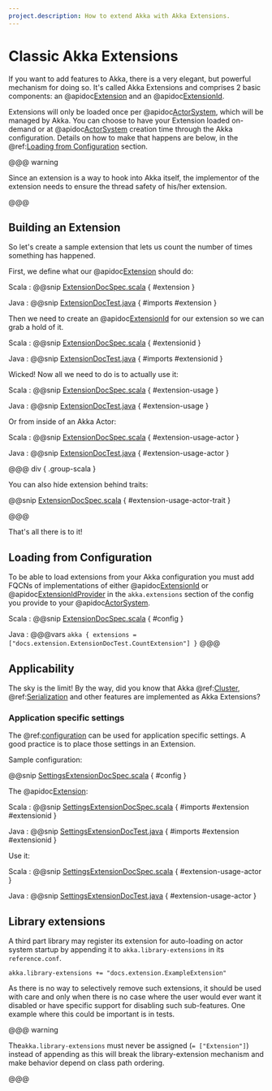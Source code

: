 ```yaml
---
project.description: How to extend Akka with Akka Extensions.
---
```

# Classic Akka Extensions

If you want to add features to Akka, there is a very elegant, but powerful mechanism for doing so.
It's called Akka Extensions and comprises 2 basic components: an @apidoc[Extension](actor.Extension) and an @apidoc[ExtensionId](actor.ExtensionId).

Extensions will only be loaded once per @apidoc[ActorSystem](actor.ActorSystem), which will be managed by Akka.
You can choose to have your Extension loaded on-demand or at @apidoc[ActorSystem](actor.ActorSystem) creation time through the Akka configuration.
Details on how to make that happens are below, in the @ref:[Loading from Configuration](extending-akka.md#loading) section.

@@@ warning

Since an extension is a way to hook into Akka itself, the implementor of the extension needs to
ensure the thread safety of his/her extension.

@@@

## Building an Extension

So let's create a sample extension that lets us count the number of times something has happened.

First, we define what our @apidoc[Extension](actor.Extension) should do:

Scala
:  @@snip [ExtensionDocSpec.scala](/akka-docs/src/test/scala/docs/extension/ExtensionDocSpec.scala) { #extension }

Java
:  @@snip [ExtensionDocTest.java](/akka-docs/src/test/java/jdocs/extension/ExtensionDocTest.java) { #imports #extension }

Then we need to create an @apidoc[ExtensionId](actor.ExtensionId) for our extension so we can grab a hold of it.

Scala
:  @@snip [ExtensionDocSpec.scala](/akka-docs/src/test/scala/docs/extension/ExtensionDocSpec.scala) { #extensionid }

Java
:  @@snip [ExtensionDocTest.java](/akka-docs/src/test/java/jdocs/extension/ExtensionDocTest.java) { #imports #extensionid }

Wicked! Now all we need to do is to actually use it:

Scala
:  @@snip [ExtensionDocSpec.scala](/akka-docs/src/test/scala/docs/extension/ExtensionDocSpec.scala) { #extension-usage }

Java
:  @@snip [ExtensionDocTest.java](/akka-docs/src/test/java/jdocs/extension/ExtensionDocTest.java) { #extension-usage }

Or from inside of an Akka Actor:

Scala
:  @@snip [ExtensionDocSpec.scala](/akka-docs/src/test/scala/docs/extension/ExtensionDocSpec.scala) { #extension-usage-actor }

Java
:  @@snip [ExtensionDocTest.java](/akka-docs/src/test/java/jdocs/extension/ExtensionDocTest.java) { #extension-usage-actor }

@@@ div { .group-scala }

You can also hide extension behind traits:

@@snip [ExtensionDocSpec.scala](/akka-docs/src/test/scala/docs/extension/ExtensionDocSpec.scala) { #extension-usage-actor-trait }

@@@

That's all there is to it!

<a id="loading"></a>
## Loading from Configuration

To be able to load extensions from your Akka configuration you must add FQCNs of implementations of either @apidoc[ExtensionId](actor.ExtensionId) or @apidoc[ExtensionIdProvider](ExtensionIdProvider)
in the `akka.extensions` section of the config you provide to your @apidoc[ActorSystem](actor.ActorSystem).

Scala
:  @@snip [ExtensionDocSpec.scala](/akka-docs/src/test/scala/docs/extension/ExtensionDocSpec.scala) { #config }

Java
:   @@@vars
    ```
    akka {
      extensions = ["docs.extension.ExtensionDocTest.CountExtension"]
    }
    ```
    @@@

## Applicability

The sky is the limit!
By the way, did you know that Akka @ref:[Cluster](typed/cluster.md), @ref:[Serialization](serialization.md) and other features are implemented as Akka Extensions?

<a id="extending-akka-settings"></a>
### Application specific settings

The @ref:[configuration](general/configuration.md) can be used for application specific settings. A good practice is to place those settings in an Extension.

Sample configuration:

@@snip [SettingsExtensionDocSpec.scala](/akka-docs/src/test/scala/docs/extension/SettingsExtensionDocSpec.scala) { #config }

The @apidoc[Extension](actor.Extension):

Scala
:  @@snip [SettingsExtensionDocSpec.scala](/akka-docs/src/test/scala/docs/extension/SettingsExtensionDocSpec.scala) { #imports #extension #extensionid }

Java
:  @@snip [SettingsExtensionDocTest.java](/akka-docs/src/test/java/jdocs/extension/SettingsExtensionDocTest.java) { #imports #extension #extensionid }

Use it:

Scala
:  @@snip [SettingsExtensionDocSpec.scala](/akka-docs/src/test/scala/docs/extension/SettingsExtensionDocSpec.scala) { #extension-usage-actor }

Java
:  @@snip [SettingsExtensionDocTest.java](/akka-docs/src/test/java/jdocs/extension/SettingsExtensionDocTest.java) { #extension-usage-actor }

## Library extensions

A third part library may register its extension for auto-loading on actor system startup by appending it to
`akka.library-extensions` in its `reference.conf`.

```
akka.library-extensions += "docs.extension.ExampleExtension"
```

As there is no way to selectively remove such extensions, it should be used with care and only when there is no case
where the user would ever want it disabled or have specific support for disabling such sub-features. One example where
this could be important is in tests.

@@@ warning

The``akka.library-extensions`` must never be assigned (`= ["Extension"]`) instead of appending as this will break
the library-extension mechanism and make behavior depend on class path ordering.

@@@
